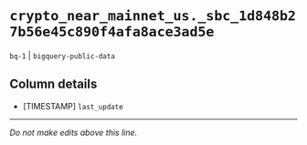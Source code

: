 # `crypto_near_mainnet_us._sbc_1d848b27b56e45c890f4afa8ace3ad5e`
`bq-1` | `bigquery-public-data`

## Column details
* [TIMESTAMP] `last_update`

-------------------------------------------------------------------------------
*Do not make edits above this line.*
